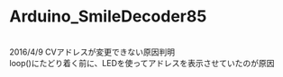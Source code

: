 # Arduino_SmileDecoder85
<br>
2016/4/9 CVアドレスが変更できない原因判明<br>
loop()にたどり着く前に、LEDを使ってアドレスを表示させていたのが原因

